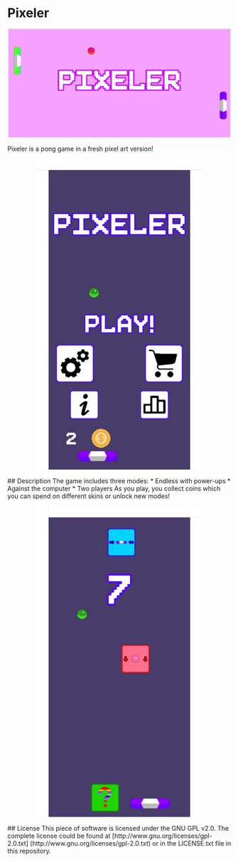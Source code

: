 # Pixeler
<p align="center">
<img src="https://github.com/fryd13/Pixeler/blob/master/PixelerPhotos/PixelerBackground.png" width="500" height="244">
</p>
Pixeler is a pong game in a fresh pixel art version!
<p align="center">
<img src="https://github.com/fryd13/Pixeler/blob/master/PixelerPhotos/screenshotphonemain.png" height="700" width="370">
</p>
## Description
The game includes three modes:
* Endless with power-ups
* Against the computer
* Two players
As you play, you collect coins which you can spend on different skins or unlock new modes!
<p align="center">
<img src="https://github.com/fryd13/Pixeler/blob/master/PixelerPhotos/screenshotphone.png" height="700" width="370">
 </p>
## License
This piece of software is licensed under the GNU GPL v2.0. The complete license could be found at [http://www.gnu.org/licenses/gpl-2.0.txt]
(http://www.gnu.org/licenses/gpl-2.0.txt) or in the LICENSE.txt file in this repository.
